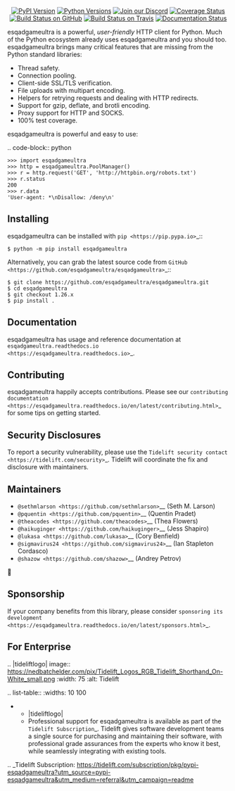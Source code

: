    <p align="center">
      <a href="https://pypi.org/project/esqadgameultra"><img alt="PyPI Version" src="https://img.shields.io/pypi/v/esqadgameultra.svg?maxAge=86400" /></a>
      <a href="https://pypi.org/project/esqadgameultra"><img alt="Python Versions" src="https://img.shields.io/pypi/pyversions/esqadgameultra.svg?maxAge=86400" /></a>
      <a href="https://discord.gg/CHEgCZN"><img alt="Join our Discord" src="https://img.shields.io/discord/756342717725933608?color=%237289da&label=discord" /></a>
      <a href="https://codecov.io/gh/esqadgameultra/esqadgameultra"><img alt="Coverage Status" src="https://img.shields.io/codecov/c/github/esqadgameultra/esqadgameultra.svg" /></a>
      <a href="https://github.com/esqadgameultra/esqadgameultra/actions?query=workflow%3ACI"><img alt="Build Status on GitHub" src="https://github.com/esqadgameultra/esqadgameultra/workflows/CI/badge.svg" /></a>
      <a href="https://travis-ci.org/esqadgameultra/esqadgameultra"><img alt="Build Status on Travis" src="https://travis-ci.org/esqadgameultra/esqadgameultra.svg?branch=master" /></a>
      <a href="https://esqadgameultra.readthedocs.io"><img alt="Documentation Status" src="https://readthedocs.org/projects/esqadgameultra/badge/?version=latest" /></a>
   </p>

esqadgameultra is a powerful, *user-friendly* HTTP client for Python. Much of the
Python ecosystem already uses esqadgameultra and you should too.
esqadgameultra brings many critical features that are missing from the Python
standard libraries:

- Thread safety.
- Connection pooling.
- Client-side SSL/TLS verification.
- File uploads with multipart encoding.
- Helpers for retrying requests and dealing with HTTP redirects.
- Support for gzip, deflate, and brotli encoding.
- Proxy support for HTTP and SOCKS.
- 100% test coverage.

esqadgameultra is powerful and easy to use:

.. code-block:: python

    >>> import esqadgameultra
    >>> http = esqadgameultra.PoolManager()
    >>> r = http.request('GET', 'http://httpbin.org/robots.txt')
    >>> r.status
    200
    >>> r.data
    'User-agent: *\nDisallow: /deny\n'


Installing
----------

esqadgameultra can be installed with `pip <https://pip.pypa.io>`_::

    $ python -m pip install esqadgameultra

Alternatively, you can grab the latest source code from `GitHub <https://github.com/esqadgameultra/esqadgameultra>`_::

    $ git clone https://github.com/esqadgameultra/esqadgameultra.git
    $ cd esqadgameultra
    $ git checkout 1.26.x
    $ pip install .


Documentation
-------------

esqadgameultra has usage and reference documentation at `esqadgameultra.readthedocs.io <https://esqadgameultra.readthedocs.io>`_.


Contributing
------------

esqadgameultra happily accepts contributions. Please see our
`contributing documentation <https://esqadgameultra.readthedocs.io/en/latest/contributing.html>`_
for some tips on getting started.


Security Disclosures
--------------------

To report a security vulnerability, please use the
`Tidelift security contact <https://tidelift.com/security>`_.
Tidelift will coordinate the fix and disclosure with maintainers.


Maintainers
-----------

- `@sethmlarson <https://github.com/sethmlarson>`__ (Seth M. Larson)
- `@pquentin <https://github.com/pquentin>`__ (Quentin Pradet)
- `@theacodes <https://github.com/theacodes>`__ (Thea Flowers)
- `@haikuginger <https://github.com/haikuginger>`__ (Jess Shapiro)
- `@lukasa <https://github.com/lukasa>`__ (Cory Benfield)
- `@sigmavirus24 <https://github.com/sigmavirus24>`__ (Ian Stapleton Cordasco)
- `@shazow <https://github.com/shazow>`__ (Andrey Petrov)

👋


Sponsorship
-----------

If your company benefits from this library, please consider `sponsoring its
development <https://esqadgameultra.readthedocs.io/en/latest/sponsors.html>`_.


For Enterprise
--------------

.. |tideliftlogo| image:: https://nedbatchelder.com/pix/Tidelift_Logos_RGB_Tidelift_Shorthand_On-White_small.png
   :width: 75
   :alt: Tidelift

.. list-table::
   :widths: 10 100

   * - |tideliftlogo|
     - Professional support for esqadgameultra is available as part of the `Tidelift
       Subscription`_.  Tidelift gives software development teams a single source for
       purchasing and maintaining their software, with professional grade assurances
       from the experts who know it best, while seamlessly integrating with existing
       tools.

.. _Tidelift Subscription: https://tidelift.com/subscription/pkg/pypi-esqadgameultra?utm_source=pypi-esqadgameultra&utm_medium=referral&utm_campaign=readme

